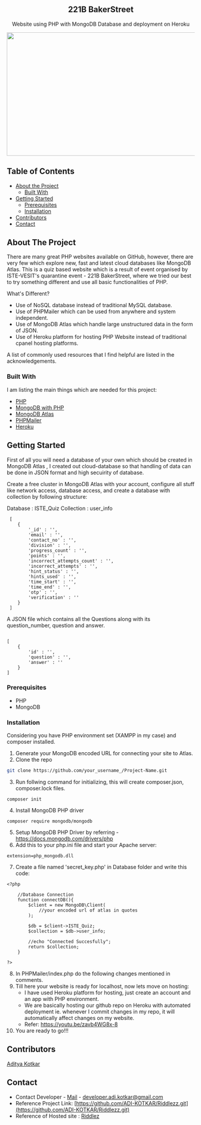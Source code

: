 <!-- PROJECT LOGO -->
<br />
<p align="center">
  <a href="https://github.com/othneildrew/Best-README-Template">
  </a>

  <h2 align="center">221B BakerStreet</h2>

  <p align="center">
    Website using PHP with MongoDB Database and deployment on Heroku</a>
  </p>
</p>



<!-- TABLE OF CONTENTS -->
<p align="center">
  <img width="640" height="331" src="https://i.ibb.co/h7cgkdF/riddlezz-1.png">
</p>


## Table of Contents

* [About the Project](#about-the-project)
  * [Built With](#built-with)
* [Getting Started](#getting-started)
  * [Prerequisites](#prerequisites)
  * [Installation](#installation)
* [Contributors](#contributors)
* [Contact](#contact)


<!-- ABOUT THE PROJECT -->
## About The Project


There are many great PHP websites available on GitHub, however, there are very few which explore new, fast and latest cloud databases like MongoDB Atlas. This is a quiz based website which is a result of event organised by ISTE-VESIT's quarantine event - 221B BakerStreet, where we tried our best to try something different and use all basic functionalities of PHP.

What's Different?
* Use of NoSQL database instead of traditional MySQL database.
* Use of PHPMailer which can be used from anywhere and system independent.
* Use of MongoDB Atlas which handle large unstructured data in the form of JSON.
* Use of Heroku platform for hosting PHP Website instead of traditional cpanel hosting platforms.

A list of commonly used resources that I find helpful are listed in the acknowledgements.

### Built With

I am listing the main things which are needed for this project:

* [PHP](https://www.php.net/)
* [MongoDB with PHP](https://docs.mongodb.com/drivers/php)
* [MongoDB Atlas](https://www.mongodb.com/cloud/atlas)
* [PHPMailer](https://github.com/PHPMailer/PHPMailer)
* [Heroku](https://dashboard.heroku.com/)


<!-- GETTING STARTED -->
## Getting Started

First of all you will need a database of your own which should be created in MongoDB Atlas , I created out cloud-database so that handling of data can be done in JSON format and high secuirity of database.

Create a free cluster in MongoDB Atlas with your account, configure all stuff like network access, database access, and create a database with collection by following structure:

Database : ISTE_Quiz
Collection : user_info 
```
 [
    {
        '_id' : '',
        'email' : '',
        'contact_no' : '',
        'division' : '',
        'progress_count' : '',
        'points' : '',
        'incorrect_attempts_count' : '',
        'incorrect_attempts' : '',
        'hint_status' : '',
        'hints_used' : '',
        'time_start' : '',
        'time_end' : '',
        'otp' : '',
        'verification' : ''
    }
 ]

```

A JSON file which contains all the Questions along with its question_number, question and answer.

```

[
    {
        'id' : '',
        'question' : '',
        'answer' : ''
    }
]

```

### Prerequisites


* PHP
* MongoDB 

### Installation

Considering you have PHP environment set (XAMPP in my case) and composer installed.

1. Generate your MongoDB encoded URL for connecting your site to Atlas. 
2. Clone the repo
```sh
git clone https://github.com/your_username_/Project-Name.git
```
3. Run follwing command for initializing, this will create composer.json, composer.lock files.
```
composer init
```
4. Install MongoDB PHP driver
```
composer require mongodb/mongodb
```
5. Setup MongoDB PHP Driver by referring - https://docs.mongodb.com/drivers/php 
6. Add this to your php.ini file and start your Apache server:
```
extension=php_mongodb.dll
```
7. Create a file named 'secret_key.php' in Database folder and write this code:
```
<?php 

    //Database Connection
    function connectDB(){
        $client = new MongoDB\Client(
            //your encoded url of atlas in quotes
        );

        $db = $client->ISTE_Quiz;
        $collection = $db->user_info;
        
        //echo "Connected Succesfully";
        return $collection;
    }

?>
```
8. In PHPMailer/index.php do the following changes mentioned in comments. 
9. Till here your website is ready for localhost, now lets move on hosting:
    * I have used Heroku platform for hosting, just create an account and an app with PHP environment.
    * We are basically hosting our github repo on Heroku with automated deployment ie. whenever I commit changes    in my repo, it will automatically affect changes on my website. 
    * Refer: https://youtu.be/zavb4WG8x-8
10. You are ready to go!!!

## Contributors
[Aditya Kotkar](https://github.com/ADI-KOTKAR)

<!-- CONTACT -->
## Contact

* Contact Developer - [Mail](developer.adi.kotkar@gmail.com) - developer.adi.kotkar@gmail.com
* Reference Project Link: [https://github.com/ADI-KOTKAR/Riddlezz.git](https://github.com/ADI-KOTKAR/Riddlezz.git)
* Reference of Hosted site : [Riddlez](https://bit.ly/ADI-KOTKAR_Riddlez)


